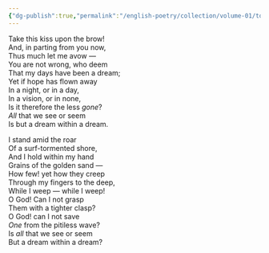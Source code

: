 ```yaml
---
{"dg-publish":true,"permalink":"/english-poetry/collection/volume-01/to-my-wife-with-a-copy-of-my-poems/"}
---
```




Take this kiss upon the brow!  
And, in parting from you now,  
Thus much let me avow —  
You are not wrong, who deem  
That my days have been a dream;  
Yet if hope has flown away  
In a night, or in a day,  
In a vision, or in none,  
Is it therefore the less _gone_?   
_All_ that we see or seem  
Is but a dream within a dream.  

  

I stand amid the roar  
Of a surf-tormented shore,  
And I hold within my hand  
Grains of the golden sand —  
How few! yet how they creep  
Through my fingers to the deep,  
While I weep — while I weep!  
O God! Can I not grasp  
Them with a tighter clasp?  
O God! can I not save  
_One_ from the pitiless wave?  
Is _all_ that we see or seem  
But a dream within a dream?